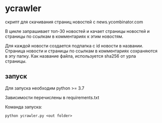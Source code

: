 # ycrawler

скрипт для скачивания страниц новостей с news.ycombinator.com

В цикле запрашивает топ-30 новостей и качает страницы новостей и страницы по ссылкам в комментариях к этим новостям.

Для каждой новости создается подпапка с id новости в названии. Страница новости и страницы по ссылкам в комментариях сохраняются в эту папку. Как название файла, используется sha256 от урла страницы.

## запуск

Для запуска необходим python >= 3.7

Зависимости перечислены в requirements.txt

Команда запуска:

`python ycrawler.py <out folder>`

